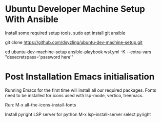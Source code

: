 # Ubuntu Developer Machine Setup With Ansible

Install some required setup tools.
  sudo apt install git ansible

git clone https://github.com/dsyzling/ubuntu-dev-machine-setup.git

cd ubuntu-dev-machine-setup
ansible-playbook wsl.yml -K --extra-vars "dssecretspass='password here'"

# Post Installation Emacs initialisation 

Running Emacs for the first time will install all our required packages. Fonts need to be installed for icons used with lsp-mode, vertico, treemacs.

Run: M-x all-the-icons-install-fonts

Install pyright LSP server for python 
M-x lsp-install-server 
select pyright 
